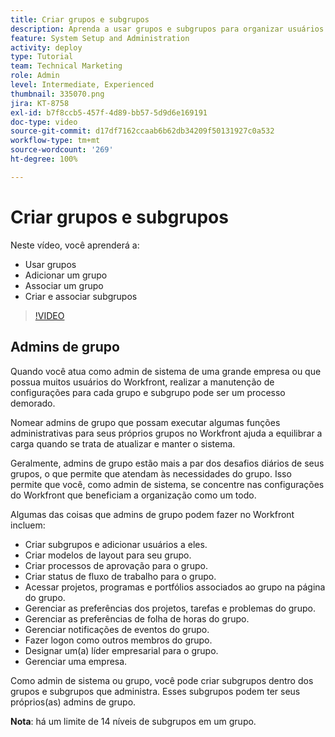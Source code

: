 ```yaml
---
title: Criar grupos e subgrupos
description: Aprenda a usar grupos e subgrupos para organizar usuários e permissões de trabalho. Aprenda a criar um grupo com subgrupos.
feature: System Setup and Administration
activity: deploy
type: Tutorial
team: Technical Marketing
role: Admin
level: Intermediate, Experienced
thumbnail: 335070.png
jira: KT-8758
exl-id: b7f8ccb5-457f-4d89-bb57-5d9d6e169191
doc-type: video
source-git-commit: d17df7162ccaab6b62db34209f50131927c0a532
workflow-type: tm+mt
source-wordcount: '269'
ht-degree: 100%

---
```


# Criar grupos e subgrupos

Neste vídeo, você aprenderá a:

* Usar grupos
* Adicionar um grupo
* Associar um grupo
* Criar e associar subgrupos

>[!VIDEO](https://video.tv.adobe.com/v/335070/?quality=12&learn=on&enablevpops)

## Admins de grupo

Quando você atua como admin de sistema de uma grande empresa ou que possua muitos usuários do Workfront, realizar a manutenção de configurações para cada grupo e subgrupo pode ser um processo demorado.

Nomear admins de grupo que possam executar algumas funções administrativas para seus próprios grupos no Workfront ajuda a equilibrar a carga quando se trata de atualizar e manter o sistema.

Geralmente, admins de grupo estão mais a par dos desafios diários de seus grupos, o que permite que atendam às necessidades do grupo. Isso permite que você, como admin de sistema, se concentre nas configurações do Workfront que beneficiam a organização como um todo.

Algumas das coisas que admins de grupo podem fazer no Workfront incluem:

* Criar subgrupos e adicionar usuários a eles.
* Criar modelos de layout para seu grupo.
* Criar processos de aprovação para o grupo.
* Criar status de fluxo de trabalho para o grupo.
* Acessar projetos, programas e portfólios associados ao grupo na página do grupo.
* Gerenciar as preferências dos projetos, tarefas e problemas do grupo.
* Gerenciar as preferências de folha de horas do grupo.
* Gerenciar notificações de eventos do grupo.
* Fazer logon como outros membros do grupo.
* Designar um(a) líder empresarial para o grupo.
* Gerenciar uma empresa.

Como admin de sistema ou grupo, você pode criar subgrupos dentro dos grupos e subgrupos que administra. Esses subgrupos podem ter seus próprios(as) admins de grupo.

**Nota**: há um limite de 14 níveis de subgrupos em um grupo.
